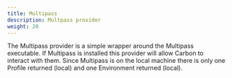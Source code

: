 ```yaml
---
title: Multipass
description: Multpass provider
weight: 20
---
```


The Multipass provider is a simple wrapper around the Multipass executable. If Multipass is installed this provider will allow Carbon to interact with them. Since Multipass is on the local machine there is only one Profile returned (local) and one Environment returned (local).
